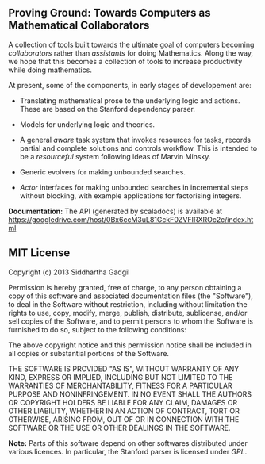 ## Proving Ground: Towards Computers as Mathematical Collaborators



A collection of tools built towards the ultimate goal of computers becoming *collaborators* rather than *assistants* for doing Mathematics. Along the way, we hope that this becomes a collection of tools to increase productivity while doing mathematics.

At present, some of the components, in early stages of developement are:

* Translating mathematical prose to the underlying logic and actions. These are based on the Stanford dependency parser.

* Models for underlying logic and theories.

* A general *aware* task system that invokes resources for tasks, records partial and complete solutions and controls workflow. This is intended to be a *resourceful* system following ideas of Marvin Minsky.

* Generic evolvers for making unbounded searches.

* *Actor* interfaces for making unbounded searches in incremental steps without blocking, with example applications for factorising integers. 

 



**Documentation:** The API (generated by scaladocs) is available at https://googledrive.com/host/0Bx6ccM3uL81GckF0ZVFIRXROc2c/index.html

## MIT License

Copyright (c) 2013 Siddhartha Gadgil

Permission is hereby granted, free of charge, to any person obtaining a copy
of this software and associated documentation files (the "Software"), to deal
in the Software without restriction, including without limitation the rights
to use, copy, modify, merge, publish, distribute, sublicense, and/or sell
copies of the Software, and to permit persons to whom the Software is
furnished to do so, subject to the following conditions:

The above copyright notice and this permission notice shall be included in
all copies or substantial portions of the Software.

THE SOFTWARE IS PROVIDED "AS IS", WITHOUT WARRANTY OF ANY KIND, EXPRESS OR
IMPLIED, INCLUDING BUT NOT LIMITED TO THE WARRANTIES OF MERCHANTABILITY,
FITNESS FOR A PARTICULAR PURPOSE AND NONINFRINGEMENT. IN NO EVENT SHALL THE
AUTHORS OR COPYRIGHT HOLDERS BE LIABLE FOR ANY CLAIM, DAMAGES OR OTHER
LIABILITY, WHETHER IN AN ACTION OF CONTRACT, TORT OR OTHERWISE, ARISING FROM,
OUT OF OR IN CONNECTION WITH THE SOFTWARE OR THE USE OR OTHER DEALINGS IN
THE SOFTWARE.

**Note:** Parts of this software depend on other softwares distributed under various licences. In particular, the Stanford parser is licensed under *GPL*.

